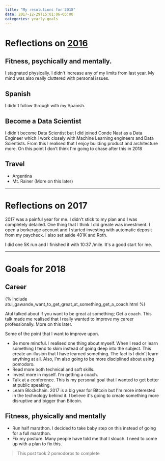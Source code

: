 ```yaml
---
title: "My resolutions for 2018"
date: 2017-12-29T15:01:06-05:00
categories: yearly-goals
---
```


# Reflections on [2016](https://www.noppanit.com/posts/2016)

## Fitness, psychically and mentally.

I stagnated physically. I didn't increase any of my limits from last year. My mind was also really cluttered with personal issues.

## Spanish

I didn't follow through with my Spanish.

## Become a Data Scientist

I didn't become Data Scientist but I did joined Conde Nast as a Data Engineer which I work closely with Machine Learning engineers and Data Scientists. From this I realised that I enjoy building product and architecture more. On this point I don't think I'm going to chase after this in 2018

## Travel

* Argentina
* Mt. Rainer (More on this later)

---

# Reflections on 2017

2017 was a painful year for me. I didn't stick to my plan and I was completely detailed. One thing that I think I did greate was investment. I open a borkerage account and I started investing with automatic deposit from my paycheck. I also set aside 401K and Roth.

I did one 5K run and I finished it with 10:37 /mile. It's a good start for me.

---

# Goals for 2018

## Career

{% include atul_gawande_want_to_get_great_at_something_get_a_coach.html %}

Atul talked about if you want to be great at something; Get a coach. This talk made me realised that I really wanted to improve my career professionally. More on this later.

Some of the point that I want to improve upon.

* Be more mindful. I realised one thing about myself. When I read or learn something I tend to skim instead of going deep into the subject. This create an illusion that I have learned something. The fact is I didn't learn anything at all. Also, I'm also going to be more disciplined about using pomodoro.
* Read more both technical and soft skills.
* Invest more in myself. I'm getting a coach.
* Talk at a conference. This is my personal goal that I wanted to get better at public speaking. 
* Learn Blockchain. 2017 is a big year for Bitcoin but I'm more interested in the technology behind it. I believe it's going to create something more disruptive and bigger than Bitcoin.

## Fitness, physically and mentally

* Run half marathon. I decided to take baby step on this instead of going for a full marathon.
* Fix my posture. Many people have told me that I slouch. I need to come up with a plan to fix this.

> This post took 2 pomodoros to complete